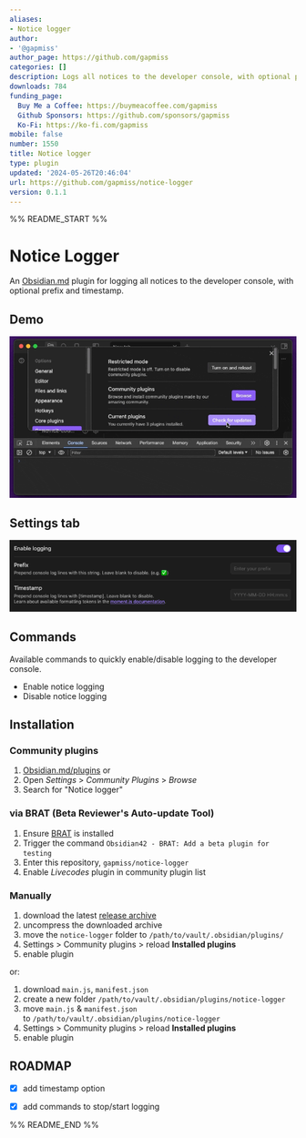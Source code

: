 ```yaml
---
aliases:
- Notice logger
author:
- '@gapmiss'
author_page: https://github.com/gapmiss
categories: []
description: Logs all notices to the developer console, with optional prefix and timestamp.
downloads: 784
funding_page:
  Buy Me a Coffee: https://buymeacoffee.com/gapmiss
  Github Sponsors: https://github.com/sponsors/gapmiss
  Ko-Fi: https://ko-fi.com/gapmiss
mobile: false
number: 1550
title: Notice logger
type: plugin
updated: '2024-05-26T20:46:04'
url: https://github.com/gapmiss/notice-logger
version: 0.1.1
---
```


%% README_START %%

# Notice Logger

An [Obsidian.md](https://obsidian.md) plugin for logging all notices to the developer console, with optional prefix and timestamp.

## Demo

![Demo screenshot](https://raw.githubusercontent.com/gapmiss/notice-logger/HEAD/resources/NOTICE-LOGGER-PLUGIN-Obsidian-v1.6.1-2024-05-26-10.57.33.gif)

## Settings tab

![Settings tab screenshot](https://raw.githubusercontent.com/gapmiss/notice-logger/HEAD/resources/NOTICE-LOGGER-PLUGIN-Obsidian-v1.6.1-2024-05-26-10.59.21.png)

## Commands

Available commands to quickly enable/disable logging to the developer console.

- Enable notice logging
- Disable notice logging

## Installation

### Community plugins

1. [Obsidian.md/plugins](https://obsidian.md/plugins?id=notice-logger) or
2. Open *Settings* > *Community Plugins* > *Browse*
3. Search for "Notice logger"

### via BRAT (Beta Reviewer's Auto-update Tool)

1. Ensure [BRAT](https://github.com/TfTHacker/obsidian42-brat) is installed
2. Trigger the command `Obsidian42 - BRAT: Add a beta plugin for testing`
3. Enter this repository, `gapmiss/notice-logger`
4. Enable _Livecodes_ plugin in community plugin list

### Manually

1. download the latest [release archive](https://github.com/gapmiss/notice-logger/releases/)
2. uncompress the downloaded archive
3. move the `notice-logger` folder to `/path/to/vault/.obsidian/plugins/`
4. Settings > Community plugins > reload **Installed plugins**
5. enable plugin

or:

1. download `main.js`, `manifest.json`
2. create a new folder `/path/to/vault/.obsidian/plugins/notice-logger`
3. move `main.js` & `manifest.json` to `/path/to/vault/.obsidian/plugins/notice-logger`
4. Settings > Community plugins > reload **Installed plugins**
5. enable plugin

## ROADMAP

- [X] add timestamp option
- [X] add commands to stop/start logging


%% README_END %%